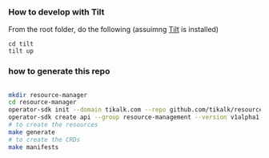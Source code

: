 ### How to develop with Tilt

From the root folder, do the following (assuimng [Tilt](https://docs.tilt.dev) is installed)
```
cd tilt
tilt up
```


### how to generate this repo

```bash

mkdir resource-manager
cd resource-manager
operator-sdk init --domain tikalk.com --repo github.com/tikalk/resource-manager
operator-sdk create api --group resource-management --version v1alpha1 --kind ResourceManager --resource --controller
# to create the resources
make generate
# to create the CRDs
make manifests
```
